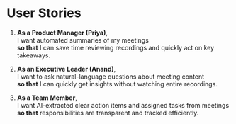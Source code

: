 # User Stories

1. **As a Product Manager (Priya)**,  
   I want automated summaries of my meetings  
   **so that** I can save time reviewing recordings and quickly act on key takeaways.

2. **As an Executive Leader (Anand)**,  
   I want to ask natural-language questions about meeting content  
   **so that** I can quickly get insights without watching entire recordings.

3. **As a Team Member**,  
   I want AI-extracted clear action items and assigned tasks from meetings  
   **so that** responsibilities are transparent and tracked efficiently.


